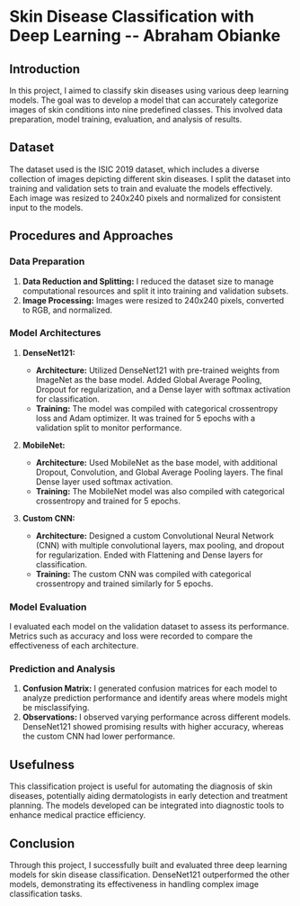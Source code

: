 # Skin Disease Classification with Deep Learning -- Abraham Obianke 

## Introduction

In this project, I aimed to classify skin diseases using various deep learning models. The goal was to develop a model that can accurately categorize images of skin conditions into nine predefined classes. This involved data preparation, model training, evaluation, and analysis of results.

## Dataset

The dataset used is the ISIC 2019 dataset, which includes a diverse collection of images depicting different skin diseases. I split the dataset into training and validation sets to train and evaluate the models effectively. Each image was resized to 240x240 pixels and normalized for consistent input to the models.

## Procedures and Approaches

### Data Preparation

1. **Data Reduction and Splitting:** I reduced the dataset size to manage computational resources and split it into training and validation subsets.
2. **Image Processing:** Images were resized to 240x240 pixels, converted to RGB, and normalized.

### Model Architectures

1. **DenseNet121:**
   - **Architecture:** Utilized DenseNet121 with pre-trained weights from ImageNet as the base model. Added Global Average Pooling, Dropout for regularization, and a Dense layer with softmax activation for classification.
   - **Training:** The model was compiled with categorical crossentropy loss and Adam optimizer. It was trained for 5 epochs with a validation split to monitor performance.

2. **MobileNet:**
   - **Architecture:** Used MobileNet as the base model, with additional Dropout, Convolution, and Global Average Pooling layers. The final Dense layer used softmax activation.
   - **Training:** The MobileNet model was also compiled with categorical crossentropy and trained for 5 epochs.

3. **Custom CNN:**
   - **Architecture:** Designed a custom Convolutional Neural Network (CNN) with multiple convolutional layers, max pooling, and dropout for regularization. Ended with Flattening and Dense layers for classification.
   - **Training:** The custom CNN was compiled with categorical crossentropy and trained similarly for 5 epochs.

### Model Evaluation

I evaluated each model on the validation dataset to assess its performance. Metrics such as accuracy and loss were recorded to compare the effectiveness of each architecture.

### Prediction and Analysis

1. **Confusion Matrix:** I generated confusion matrices for each model to analyze prediction performance and identify areas where models might be misclassifying.
2. **Observations:** I observed varying performance across different models. DenseNet121 showed promising results with higher accuracy, whereas the custom CNN had lower performance. 

## Usefulness

This classification project is useful for automating the diagnosis of skin diseases, potentially aiding dermatologists in early detection and treatment planning. The models developed can be integrated into diagnostic tools to enhance medical practice efficiency.

## Conclusion

Through this project, I successfully built and evaluated three deep learning models for skin disease classification. DenseNet121 outperformed the other models, demonstrating its effectiveness in handling complex image classification tasks.
